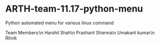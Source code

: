 # ARTH-team-11.17-python-menu
Python automated menu for various linux command

Team Members:\n
Harshil Shah\n
Prashant Sharma\n
Umakant kumar\n
Ritvik 
